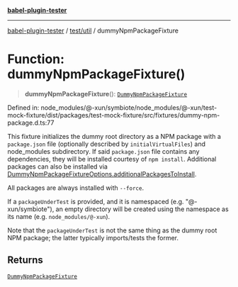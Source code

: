 [**babel-plugin-tester**](../../../README.md)

***

[babel-plugin-tester](../../../README.md) / [test/util](../README.md) / dummyNpmPackageFixture

# Function: dummyNpmPackageFixture()

> **dummyNpmPackageFixture**(): [`DummyNpmPackageFixture`](../type-aliases/DummyNpmPackageFixture.md)

Defined in: node\_modules/@-xun/symbiote/node\_modules/@-xun/test-mock-fixture/dist/packages/test-mock-fixture/src/fixtures/dummy-npm-package.d.ts:77

This fixture initializes the dummy root directory as a NPM package with a
`package.json` file (optionally described by `initialVirtualFiles`) and
node_modules subdirectory. If said `package.json` file contains any
dependencies, they will be installed courtesy of `npm install`. Additional
packages can also be installed via
[DummyNpmPackageFixtureOptions.additionalPackagesToInstall](../type-aliases/DummyNpmPackageFixtureOptions.md).

All packages are always installed with `--force`.

If a `packageUnderTest` is provided, and it is namespaced (e.g.
"@-xun/symbiote"), an empty directory will be created using the namespace as
its name (e.g. `node_modules/@-xun`).

Note that the `packageUnderTest` is not the same thing as the dummy root NPM
package; the latter typically imports/tests the former.

## Returns

[`DummyNpmPackageFixture`](../type-aliases/DummyNpmPackageFixture.md)

